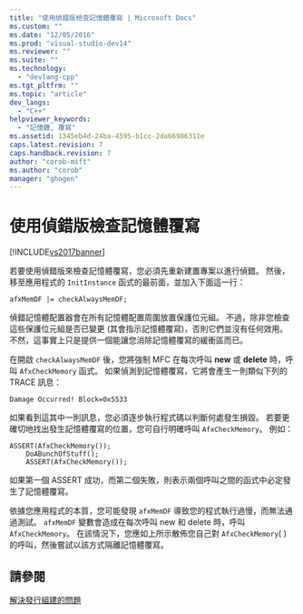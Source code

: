 ```yaml
---
title: "使用偵錯版檢查記憶體覆寫 | Microsoft Docs"
ms.custom: ""
ms.date: "12/05/2016"
ms.prod: "visual-studio-dev14"
ms.reviewer: ""
ms.suite: ""
ms.technology: 
  - "devlang-cpp"
ms.tgt_pltfrm: ""
ms.topic: "article"
dev_langs: 
  - "C++"
helpviewer_keywords: 
  - "記憶體, 覆寫"
ms.assetid: 1345eb4d-24ba-4595-b1cc-2da66986311e
caps.latest.revision: 7
caps.handback.revision: 7
author: "corob-msft"
ms.author: "corob"
manager: "ghogen"
---
```

# 使用偵錯版檢查記憶體覆寫
[!INCLUDE[vs2017banner](../../assembler/inline/includes/vs2017banner.md)]

若要使用偵錯版來檢查記憶體覆寫，您必須先重新建置專案以進行偵錯。  然後，移至應用程式的 `InitInstance` 函式的最前面，並加入下面這一行：  
  
```  
afxMemDF |= checkAlwaysMemDF;  
```  
  
 偵錯記憶體配置器會在所有記憶體配置周圍放置保護位元組。  不過，除非您檢查這些保護位元組是否已變更 \(其會指示記憶體覆寫\)，否則它們並沒有任何效用。  不然，這事實上只是提供一個能讓您消除記憶體覆寫的緩衝區而已。  
  
 在開啟 `checkAlwaysMemDF` 後，您將強制 MFC 在每次呼叫 **new** 或 **delete** 時，呼叫 `AfxCheckMemory` 函式。  如果偵測到記憶體覆寫，它將會產生一則類似下列的 TRACE 訊息：  
  
```  
Damage Occurred! Block=0x5533  
```  
  
 如果看到這其中一則訊息，您必須逐步執行程式碼以判斷何處發生損毀。  若要更確切地找出發生記憶體覆寫的位置，您可自行明確呼叫 `AfxCheckMemory`。  例如：  
  
```  
ASSERT(AfxCheckMemory());  
    DoABunchOfStuff();  
    ASSERT(AfxCheckMemory());  
```  
  
 如果第一個 ASSERT 成功，而第二個失敗，則表示兩個呼叫之間的函式中必定發生了記憶體覆寫。  
  
 依據您應用程式的本質，您可能發現 `afxMemDF` 導致您的程式執行過慢，而無法通過測試。  `afxMemDF` 變數會造成在每次呼叫 new 和 delete 時，呼叫 `AfxCheckMemory`。  在該情況下，您應如上所示散佈您自己對 `AfxCheckMemory`\( \) 的呼叫，然後嘗試以該方式隔離記憶體覆寫。  
  
## 請參閱  
 [解決發行組建的問題](../../build/reference/fixing-release-build-problems.md)